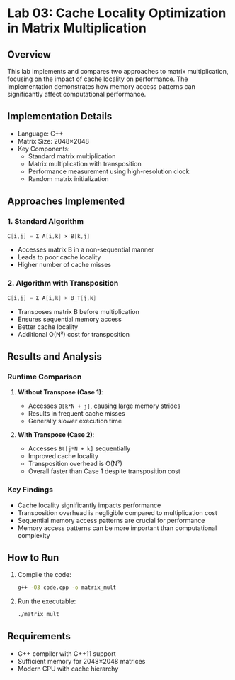# Lab 03: Cache Locality Optimization in Matrix Multiplication

## Overview
This lab implements and compares two approaches to matrix multiplication, focusing on the impact of cache locality on performance. The implementation demonstrates how memory access patterns can significantly affect computational performance.

## Implementation Details
- Language: C++
- Matrix Size: 2048×2048
- Key Components:
  - Standard matrix multiplication
  - Matrix multiplication with transposition
  - Performance measurement using high-resolution clock
  - Random matrix initialization

## Approaches Implemented

### 1. Standard Algorithm
```cpp
C[i,j] = Σ A[i,k] × B[k,j]
```
- Accesses matrix B in a non-sequential manner
- Leads to poor cache locality
- Higher number of cache misses

### 2. Algorithm with Transposition
```cpp
C[i,j] = Σ A[i,k] × B_T[j,k]
```
- Transposes matrix B before multiplication
- Ensures sequential memory access
- Better cache locality
- Additional O(N²) cost for transposition

## Results and Analysis

### Runtime Comparison
1. **Without Transpose (Case 1)**:
   - Accesses `B[k*N + j]`, causing large memory strides
   - Results in frequent cache misses
   - Generally slower execution time

2. **With Transpose (Case 2)**:
   - Accesses `Bt[j*N + k]` sequentially
   - Improved cache locality
   - Transposition overhead is O(N²)
   - Overall faster than Case 1 despite transposition cost

### Key Findings
- Cache locality significantly impacts performance
- Transposition overhead is negligible compared to multiplication cost
- Sequential memory access patterns are crucial for performance
- Memory access patterns can be more important than computational complexity

## How to Run
1. Compile the code:
   ```bash
   g++ -O3 code.cpp -o matrix_mult
   ```
2. Run the executable:
   ```bash
   ./matrix_mult
   ```

## Requirements
- C++ compiler with C++11 support
- Sufficient memory for 2048×2048 matrices
- Modern CPU with cache hierarchy 